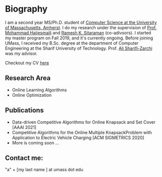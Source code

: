 # **Biography**

I am a second year MS/Ph.D. student of [Computer Science at the University of Massachusetts, Amherst](https://www.cics.umass.edu/). I do my research under the supervision of [Prof. Mohammad Hajiesmaili](https://groups.cs.umass.edu/hajiesmaili/) and [Ramesh K. Sitaraman](https://groups.cs.umass.edu/ramesh/lids-lab/) (co-adivsors). I started my master program on Fall 2019, and it's currently ongoing. Before joining UMass, I received my B.Sc. degree at the department of Computer Engineering at the Sharif University of Technology. Prof. [Ali Sharifi-Zarchi](http://ce.sharif.edu/faculty/ali-sharifi-zarchi/) was my advisor. 

Checkout my CV [here](https://github.com/ZeynaliAli/home/blob/master/files/Ali_Zeynali_CV.pdf)

## **Research Area**
* Online Learning Algorithms
* Online Optimization


## **Publications**
*	Data-driven Competitive Algorithms for Online Knapsack and Set Cover [AAAI 2021]
*   Competitive Algorithms for the Online Multiple KnapsackProblem with Application to Electric Vehicle Charging [ACM SIGMETRICS 2020]
*   More is coming soon ...



## **Contact me:** 
"a" + \[my last name \] at umass dot edu 


